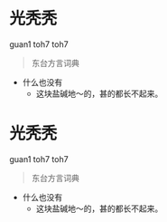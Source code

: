 # 光秃秃
guan1 toh7 toh7
> 东台方言词典
- 什么也没有
  - 这块盐碱地～的，甚的都长不起来。

# 光秃秃
guan1 toh7 toh7
> 东台方言词典
- 什么也没有
  - 这块盐碱地～的，甚的都长不起来。
